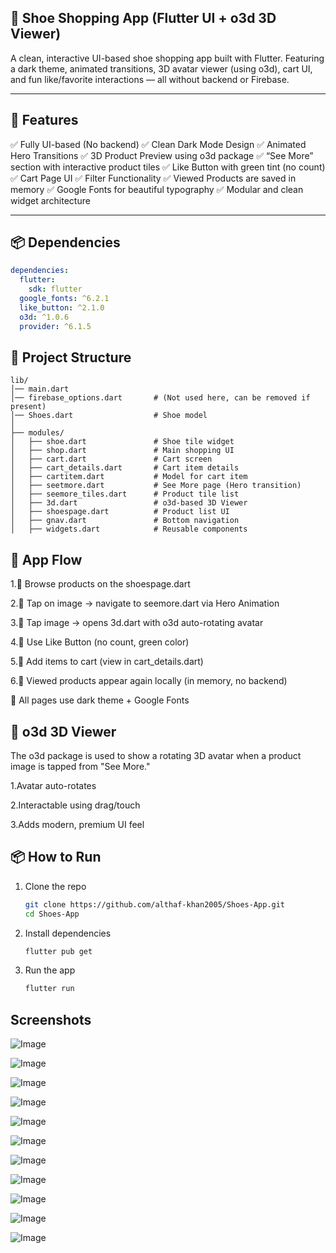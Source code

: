 ## 👟 Shoe Shopping App (Flutter UI + o3d 3D Viewer)
A clean, interactive UI-based shoe shopping app built with Flutter. Featuring a dark theme, animated transitions, 3D avatar viewer (using o3d), cart UI, and fun like/favorite interactions — all without backend or Firebase.

---


## 🚀 Features

✅ Fully UI-based (No backend)
✅ Clean Dark Mode Design
✅ Animated Hero Transitions
✅ 3D Product Preview using o3d package
✅ “See More” section with interactive product tiles
✅ Like Button with green tint (no count)
✅ Cart Page UI
✅ Filter Functionality
✅ Viewed Products are saved in memory
✅ Google Fonts for beautiful typography
✅ Modular and clean widget architecture

---

## 📦 Dependencies

```yaml
dependencies:
  flutter:
    sdk: flutter
  google_fonts: ^6.2.1
  like_button: ^2.1.0
  o3d: ^1.0.6                
  provider: ^6.1.5
```

## 📁 Project Structure

```
lib/
│── main.dart
│── firebase_options.dart       # (Not used here, can be removed if present)
│── Shoes.dart                  # Shoe model
│
├── modules/
│   ├── shoe.dart               # Shoe tile widget
│   ├── shop.dart               # Main shopping UI
│   ├── cart.dart               # Cart screen
│   ├── cart_details.dart       # Cart item details
│   ├── cartitem.dart           # Model for cart item
│   ├── seetmore.dart           # See More page (Hero transition)
│   ├── seemore_tiles.dart      # Product tile list
│   ├── 3d.dart                 # o3d-based 3D Viewer
│   ├── shoespage.dart          # Product list UI
│   ├── gnav.dart               # Bottom navigation
│   ├── widgets.dart            # Reusable components

```

## 🧪 App Flow

1.👟 Browse products on the shoespage.dart

2.📸 Tap on image → navigate to seemore.dart via Hero Animation

3.🔄 Tap image → opens 3d.dart with o3d auto-rotating avatar

4.💚 Use Like Button (no count, green color)

5.🛒 Add items to cart (view in cart_details.dart)

6.🧠 Viewed products appear again locally (in memory, no backend)

🎨 All pages use dark theme + Google Fonts


## 🧩 o3d 3D Viewer

The o3d package is used to show a rotating 3D avatar when a product image is tapped from "See More."

1.Avatar auto-rotates

2.Interactable using drag/touch

3.Adds modern, premium UI feel

## 📦 How to Run

1. Clone the repo  
   ```sh
   git clone https://github.com/althaf-khan2005/Shoes-App.git
   cd Shoes-App

   ```
2. Install dependencies  
   ```sh
   flutter pub get
   ```
3. Run the app  
   ```sh
   flutter run


## Screenshots 


![Image](https://github.com/user-attachments/assets/c86ab868-0262-48c7-a87d-b886785790f7)

![Image](https://github.com/user-attachments/assets/ee5c6888-2d88-4b5c-9335-520f3cb3c733)

![Image](https://github.com/user-attachments/assets/a2ef2960-8d5f-4308-928a-3356ad41b1cd)

![Image](https://github.com/user-attachments/assets/c86ab868-0262-48c7-a87d-b886785790f7)

![Image](https://github.com/user-attachments/assets/f3ce6e0c-e0dd-42f7-a5a4-eff1d5d419bd)

![Image](https://github.com/user-attachments/assets/55c87b16-5473-486c-a54d-bbdf6bde3c32)


![Image](https://github.com/user-attachments/assets/d117c4c1-67e9-4a9d-bba9-3258127e0eff)

![Image](https://github.com/user-attachments/assets/0b4686ef-6de9-4f58-9eb9-ffc9fb3e9980)

![Image](https://github.com/user-attachments/assets/504ad5e5-8953-432a-a510-1677d03c4c00)

![Image](https://github.com/user-attachments/assets/9be38195-5396-4483-ac65-36a8173b3249)

![Image](https://github.com/user-attachments/assets/ff3085aa-ad97-4416-913a-474841a989e4)









